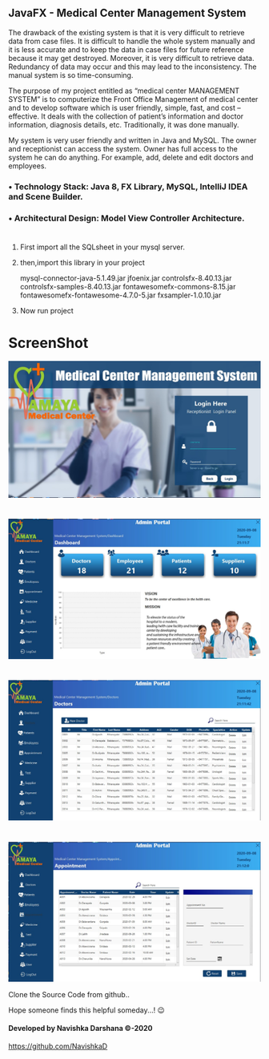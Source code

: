 ## JavaFX - Medical Center Management System

The drawback of the existing system is that it is very difficult to retrieve data from case files. It is difficult to handle the whole system manually and it is less accurate and to keep the data in case files for future reference because it may get destroyed. Moreover, it is very difficult to retrieve data. Redundancy of data may occur and this may lead to the inconsistency. The manual system is so time-consuming.

The purpose of my project entitled as “medical center MANAGEMENT SYSTEM” is to computerize the Front Office Management of medical center and to develop software which is user friendly, simple, fast, and cost – effective. It deals with the collection of patient’s information and doctor information, diagnosis details, etc. Traditionally, it was done manually.

My system is very user friendly and written in Java and MySQL. The owner and receptionist can access the system. Owner has full access to the system he can do anything. For example, add, delete and edit doctors and employees. 



### • Technology Stack: Java 8, FX Library, MySQL, IntelliJ IDEA and Scene Builder.

### • Architectural Design: Model View Controller Architecture.

#

1. First import all the SQLsheet in your mysql server.

2. then,import this library in your project

	mysql-connector-java-5.1.49.jar
	jfoenix.jar
	controlsfx-8.40.13.jar
	controlsfx-samples-8.40.13.jar
	fontawesomefx-commons-8.15.jar
	fontawesomefx-fontawesome-4.7.0-5.jar
	fxsampler-1.0.10.jar

3. Now run project 

# ScreenShot

![](Screenshot/Screenshot_1.jpg)
#
![](Screenshot/Screenshot_2.jpg)
#
![](Screenshot/Screenshot_3.jpg)
#
![](Screenshot/Screenshot_4.jpg)


Clone the Source Code from github..

Hope someone finds this helpful someday...! 😉

#### Developed by Navishka Darshana ©-2020

https://github.com/NavishkaD


